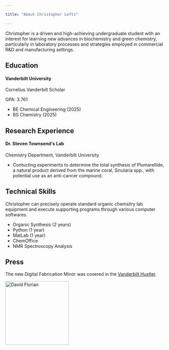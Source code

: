 ```yaml
---

title: "About Christopher Lofts"

---
```


Christopher is a driven and high-achieving undergraduate student with an interest for learning new advances in biochemistry and green chemistry, particularly in laboratory processes and strategies employed in commercial R&D and manufacturing settings. 

## Education 

#### Vanderbilt University
Cornelius Vanderbilt Scholar

GPA: 3.761
  * BE Chemical Engineering (2025)
  * BS Chemistry (2025)

## Research Experience

#### Dr. Steven Townsend's Lab
Chemistry Department, Vanderbilt University
* Contucting experiments to determine the total synthesis of Plumarellide, a natural product derived from the marine coral, Sinularia spp., with potential use as an anti-cancer compound.

## Technical Skills

Christopher can precisely operate standard organic chemsitry lab equipment and execute supporting programs through various computer softwares.

* Organic Synthesis (2 years)
* Python (1 year)
* MatLab (1 year)
* ChemOffice
* NMR Spectroscopy Analysis

## Press 

The new Digital Fabrication Minor was covered in the [Vanderbilt Hustler](https://vanderbilthustler.com/2022/11/09/digital-fabrication-minor-introduced-for-2022-23-academic-year/).

<img src="/assets/img/David_Headshot_web2.jpg" alt="David Florian" style="width:200px;"/>
